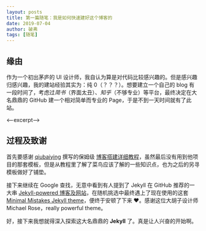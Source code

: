 ```yaml
---
layout:	posts
title: 第一篇随笔：我是如何快速建好这个博客的
date: 2019-07-04
author: 破弗
tags: [随笔]
---
```


## 缘由

作为一个初出茅庐的 UI 设计师，我自认为算是对代码比较感兴趣的。但是感兴趣归感兴趣，我的建站经验其实为：纯 0（？？？）。想要建立一个自己的 blog 有一段时间了，考虑过*简书*（界面太丑）、*知乎*（不够专业）等平台，最终决定在大名鼎鼎的 GitHub 建一个相对简单而专业的 Page，于是不到一天时间就有了此站。

<--excerpt-->

## 过程及致谢

首先要感谢 [qiubaiying](https://github.com/qiubaiying) 撰写的保姆级 [博客搭建详细教程](https://github.com/qiubaiying/qiubaiying.github.io/wiki/博客搭建详细教程)，虽然最后没有用到他项目的那套模板，但是从教程里了解了菜鸟应该了解的一些知识点，也为之后的另寻模板做好了铺垫。

接下来继续在 Google 查找，无意中看到有人提到了 Jekyll 在 GitHub 推荐的一大串 [Jekyll-powered 博客及网站](https://github.com/jekyll/jekyll/wiki/sites)，在随机挑选中最终遇上了现在使用的这套 [Minimal Mistakes Jekyll theme](https://mmistakes.github.io/minimal-mistakes/)，便终于安顿了下来 ❤️。感谢这位大胡子设计师 Michael Rose，really powerful theme。

好，接下来我想就得深入探索这大名鼎鼎的 **Jekyll** 了。真是让人兴奋的开始啊。